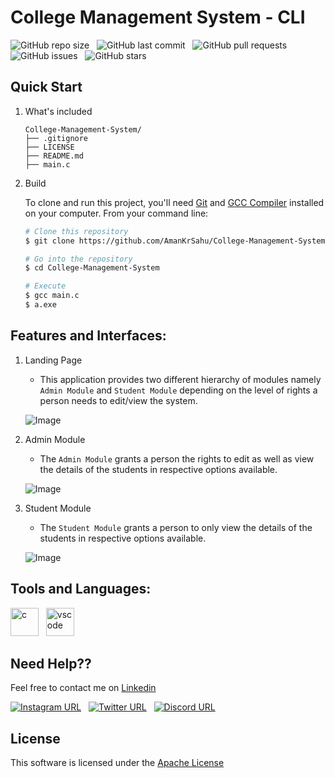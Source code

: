 # College Management System - CLI

![GitHub repo size](https://img.shields.io/github/repo-size/AmanKrSahu/College-Management-System?logo=github&style=for-the-badge) &nbsp; ![GitHub last commit](https://img.shields.io/github/last-commit/AmanKrSahu/College-Management-System?style=for-the-badge&logo=git) &nbsp; ![GitHub pull requests](https://img.shields.io/github/issues-pr/AmanKrSahu/College-Management-System?style=for-the-badge) &nbsp; ![GitHub issues](https://img.shields.io/github/issues/AmanKrSahu/College-Management-System?style=for-the-badge) &nbsp; ![GitHub stars](https://img.shields.io/github/stars/AmanKrSahu/Student-Management-System?style=for-the-badge)  
## Quick Start

1. What's included

    ```
    College-Management-System/
    ├── .gitignore
    ├── LICENSE
    ├── README.md
    ├── main.c
    ```

2. Build

    To clone and run this project, you'll need [Git](https://git-scm.com/) and [GCC Compiler](https://sourceforge.net/projects/mingw-w64/) installed on your computer. From your command line:

    ```bash
    # Clone this repository
    $ git clone https://github.com/AmanKrSahu/College-Management-System.git

    # Go into the repository
    $ cd College-Management-System

    # Execute
    $ gcc main.c
    $ a.exe
    ```

## Features and Interfaces:

1. Landing Page

    - This application provides two different hierarchy of modules namely `Admin Module` and `Student Module` depending on the level of rights a person needs to edit/view the system.

    ![Image](https://github.com/AmanKrSahu/College-Management-System/assets/92854825/993c2ebc-6ea7-446f-8a3b-88c98a0d8665)


2. Admin Module

    - The `Admin Module` grants a person the rights to edit as well as view the details of the students in respective options available.

    ![Image](https://github.com/AmanKrSahu/College-Management-System/assets/92854825/1ca4c740-10ee-4165-a64c-44baeb51a114)


3. Student Module

    - The `Student Module` grants a person to only view the details of the students in respective options available.

    ![Image](https://github.com/AmanKrSahu/College-Management-System/assets/92854825/0f484ebf-e906-4584-9872-a7cf366f1243)


## Tools and Languages:

<img src="https://cdn.jsdelivr.net/gh/devicons/devicon/icons/c/c-original.svg" alt="c" height="45" width="45"/> &nbsp; <img src="https://cdn.jsdelivr.net/gh/devicons/devicon/icons/vscode/vscode-original.svg" alt="vscode" height="45" width="45"/>     

## Need Help??

Feel free to contact me on [Linkedin](https://www.linkedin.com/in/aman-kumar-sahu-88773123a/)

[![Instagram URL](https://img.shields.io/badge/Instagram-E4405F?style=for-the-badge&logo=instagram&logoColor=white)](https://www.instagram.com/itz.amansahu/) &nbsp; [![Twitter URL](https://img.shields.io/badge/Twitter-1DA1F2?style=for-the-badge&logo=twitter&logoColor=white)](https://twitter.com/itzamansahu) &nbsp; [![Discord URL](https://img.shields.io/badge/Discord-7289DA?style=for-the-badge&logo=discord&logoColor=white)](discordapp.com/users/539751578866024479)

## License

This software is licensed under the [Apache License](LICENSE)
